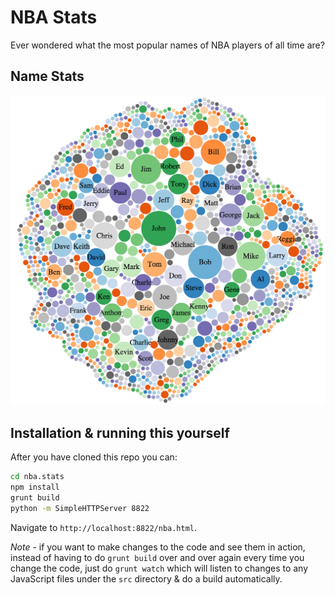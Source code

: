 # NBA Stats

Ever wondered what the most popular names of NBA players of all time are?

## Name Stats
![Name Stats](name-stats.png)

## Installation & running this yourself
After you have cloned this repo you can:

```bash
cd nba.stats
npm install
grunt build
python -m SimpleHTTPServer 8822
```

Navigate to `http://localhost:8822/nba.html`.

*Note* - if you want to make changes to the code and see them in action, instead of having to do `grunt build` over and over again every time you change the code, just do `grunt watch` which will listen to changes to any JavaScript files under the `src` directory & do a build automatically.
